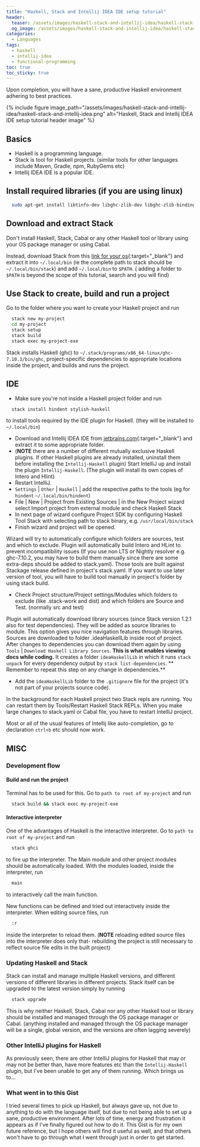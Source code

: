 ```yaml
---
title: "Haskell, Stack and Intellij IDEA IDE setup tutorial"
header:
  teaser: /assets/images/haskell-stack-and-intellij-idea/haskell-stack-and-intellij-idea.png
  og_image: /assets/images/haskell-stack-and-intellij-idea/haskell-stack-and-intellij-idea.png
categories:
  - Languages
tags: 
  - haskell
  - intellij-idea
  - functional-programming 
toc: true
toc_sticky: true
---
```


Upon completion, you will have a sane, productive Haskell environment adhering to best practices.

{% include figure image_path="/assets/images/haskell-stack-and-intellij-idea/haskell-stack-and-intellij-idea.png" alt="Haskell, Stack and Intellij IDEA IDE setup tutorial header image" %}

## Basics

* Haskell is a programming language.
* Stack is tool for Haskell projects. (similar tools for other languages include Maven, Gradle, npm, RubyGems etc)
* Intellij IDEA IDE is a popular IDE.

## Install required libraries  (if you are using linux)

```bash
  sudo apt-get install libtinfo-dev libghc-zlib-dev libghc-zlib-bindings-dev
```

## Download and extract Stack

Don't install Haskell, Stack, Cabal or any other Haskell tool or library using your OS package manager or using Cabal.

Instead, download Stack from this [link for your os](https://docs.haskellstack.org/en/stable/install_and_upgrade){:target="_blank"} and extract it
into `~/.local/bin` (ie the complete path to stack should be `~/.local/bin/stack`) and add `~/.local/bin` to `$PATH`. (
adding a folder to `$PATH` is beyond the scope of this tutorial, search and you will find)

## Use Stack to create, build and run a project

Go to the folder where you want to create your Haskell project and run

```bash
  stack new my-project
  cd my-project
  stack setup
  stack build
  stack exec my-project-exe
```

Stack installs Haskell (ghc) to `~/.stack/programs/x86_64-linux/ghc-7.10.3/bin/ghc`, project-specific dependencies to
appropriate locations inside the project, and builds and runs the project.

## IDE

* Make sure you're not inside a Haskell project folder and run

```bash
  stack install hindent stylish-haskell
```

to install tools required by the IDE plugin for Haskell. (they will be installed to `~/.local/bin`)

* Download and Intellij IDEA IDE from [jetbrains.com](http://www.jetbrains.com/idea){:target="_blank"} and extract it to some appropriate folder.
* (**NOTE** there are a number of different mutually exclusive Haskell plugins. If other Haskell plugins are already
  installed, uninstall them before installing the `Intellij-Haskell` plugin) Start IntelliJ up and install the
  plugin `Intellij-Haskell`. (The plugin will install its own copies of Intero and Hlint)
* Restart IntelliJ.
* `Settings` | `Other` | `Haskell` | add the respective paths to the tools (eg for `hindent` `~/.local/bin/hindent`)
* File | New | Project from Existing Sources | in the New Project wizard select Import project from external module and
  check Haskell Stack
* In next page of wizard configure Project SDK by configuring Haskell Tool Stack with selecting path to stack binary,
  e.g. `/usr/local/bin/stack`
* Finish wizard and project will be opened.

Wizard will try to automatically configure which folders are sources, test and which to exclude. Plugin will
automatically build Intero and HLint to prevent incompatibility issues (If you use non LTS or Nightly resolver e.g.
ghc-7.10.2, you may have to build them manually since there are some extra-deps should be added to stack.yaml). Those
tools are built against Stackage release defined in project's stack.yaml. If you want to use later version of tool, you
will have to build tool manually in project's folder by using stack build.

* Check Project structure/Project settings/Modules which folders to exclude (like .stack-work and dist) and which
  folders are Source and Test. (normally src and test)

Plugin will automatically download library sources (since Stack version 1.2.1 also for test dependencies). They will be
added as source libraries to module. This option gives you nice navigation features through libraries. Sources are
downloaded to folder .ideaHaskellLib inside root of project. After changes to dependencies you can download them again
by using `Tools` | `Download Haskell Library Sources`. **This is what enables viewing docs while coding.** It creates a
folder `ideaHaskellLib` in which it runs `stack unpack` for every dependency output by `stack list-dependencies`. **
Remember to repeat this step on any change in dependencies.**

* Add the `ideaHaskellLib` folder to the `.gitignore` file for the project (it's not part of your projects source code).

In the background for each Haskell project two Stack repls are running. You can restart them by Tools/Restart Haskell
Stack REPLs. When you make large changes to stack.yaml or Cabal file, you have to restart IntelliJ project.

Most or all of the usual features of Intellij like auto-completion, go to declaration `ctrl+b` etc should now work.

## MISC

### Development flow

#### Build and run the project

Terminal has to be used for this. Go to `path to root of my-project` and run

```bash
  stack build && stack exec my-project-exe
```

#### Interactive interpreter

One of the advantages of Haskell is the interactive interpreter. Go to `path to root of my-project` and run

```bash
  stack ghci
```

to fire up the interpreter. The Main module and other project modules should be automatically loaded. With the modules
loaded, inside the interpreter, run

```bash
  main
```

to interactively call the main function.

New functions can be defined and tried out interactively inside the interpreter. When editing source files, run

```bash
  :r
```

inside the interpreter to reload them. (**NOTE** reloading edited source files into the interpreter does only that-
rebuilding the project is still necessary to reflect source file edits in the built project)

### Updating Haskell and Stack

Stack can install and manage multiple Haskell versions, and different versions of different libraries in different
projects. Stack itself can be upgraded to the latest version simply by running

```bash
  stack upgrade
```

This is why neither Haskell, Stack, Cabal nor any other Haskell tool or library should be installed and managed through
the OS package manager or Cabal. (anything installed and managed through the OS package manager will be a single, global
version, and the versions are often lagging severely)

### Other IntelliJ plugins for Haskell

As previously seen, there are other IntelliJ plugins for Haskell that may or may not be better than, have more features
etc than the `Intellij-Haskell` plugin, but I've been unable to get any of them running. Which brings us to...

### What went in to this Gist

I tried several times to pick up Haskell, but always gave up, not due to anything to do with the language itself, but
due to not being able to set up a sane, productive environment. After lots of time, energy and frustration it appears as
if I've finally figured out how to do it. This Gist is for my own future reference, but I hope others will find it
useful as well, and that others won't have to go through what I went through just in order to get started.